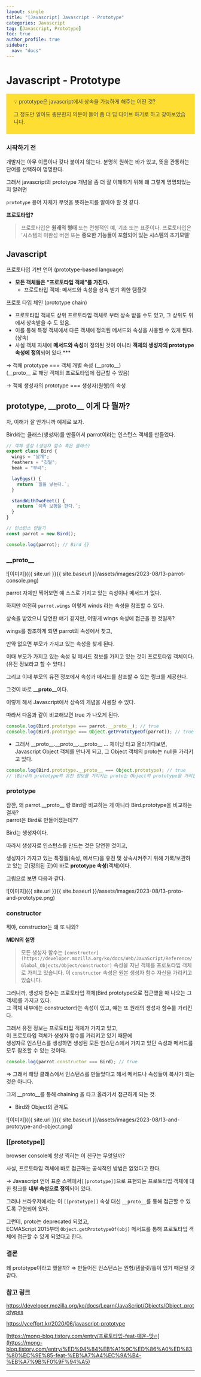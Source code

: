 ```yaml
---
layout: single
title: "[Javascript] Javascript - Prototype"
categories: Javascript
tag: [Javascript, Prototype]
toc: true
author_profile: true
sidebar:
  nav: "docs"
---
```


# Javascript - Prototype

<aside style='background-color : gold; opacity: 0.8; padding: 10px 20px'>
💡 prototype은 javascript에서 상속을 가능하게 해주는 어떤 것?

그 정도만 알아도 충분한지 의문이 들어 좀 더 딥 다이브 하기로 하고 찾아보았습니다.

</aside>

### 시작하기 전

개발자는 아무 이름이나 갖다 붙이지 않는다. 분명히 원하는 바가 있고, 뜻을 관통하는 단어를 선택하여 명명한다.

그래서 javascript의 prototype 개념을 좀 더 잘 이해하기 위해 왜 그렇게 명명되었는지 알려면

`prototype` 용어 자체가 무엇을 뜻하는지를 알아야 할 것 같다.

**프로토타입?**

> 프로토타입은 **원래의 형태** 또는 전형적인 예, 기초 또는 표준이다. 프로토타입은 '시스템의 미완성 버전 또는 **중요한 기능들이 포함되어 있는 시스템의 초기모델**’

## Javascript

프로토타입 기반 언어 (prototype-based language)

- **모든 객체들은 “프로토타입 객체”를 가진다.**
  - 프로토타입 객체: 메서드와 속성을 상속 받기 위한 템플릿

프로토 타입 체인 (prototype chain)

- 프로토타입 객체도 상위 프로토타입 객체로 부터 상속 받을 수도 있고, 그 상위도 위에서 상속받을 수 도 있음.
- 이를 통해 특정 객체에서 다른 객체에 정의된 메서드와 속성을 사용할 수 있게 된다. (상속)
- 사실 객체 자체에 **메서드와 속성**이 정의된 것이 아니라 **객체의 생성자의 prototype 속성에 정의**되어 있다.\*\*\*

→ 객체 prototype === 객체 개별 속성 (\_\_proto\_\_)  
(\_\_proto\_\_ 로 해당 객체의 프로토타입에 접근할 수 있음)

→ 객체 생성자의 prototype === 생성자(원형)의 속성

## prototype, \_\_proto\_\_ 이게 다 뭘까?

자, 이해가 잘 안가니까 예제로 보자.

Bird라는 클래스(생성자)를 만들어서 parrot이라는 인스턴스 객체를 만들었다.

```jsx
// 객체 생성 (생성자 함수 혹은 클래스)
export class Bird {
  wings = "날개";
  feathers = "깃털";
  beak = "부리";

  layEggs() {
    return `일을 낳는다.`;
  }

  standWithTwoFeet() {
    return `이족 보행을 한다.`;
  }
}

// 인스턴스 만들기
const parrot = new Bird();

console.log(parrot); // Bird {}
```

### \_\_proto\_\_

![이미지]({{ site.url }}{{ site.baseurl }}/assets/images/2023-08/13-parrot-console.png)

parrot 자체만 찍어보면 얘 스스로 가지고 있는 속성이나 메서드가 없다.

하지만 여전히 `parrot.wings` 이렇게 winds 라는 속성을 참조할 수 있다.

상속을 받았으니 당연한 얘기 같지만, 어떻게 wings 속성에 접근을 한 것일까?

wings를 참조하게 되면 parrot의 속성에서 찾고,

만약 없으면 부모가 가지고 있는 속성을 찾게 된다.

이때 부모가 가지고 있는 속성 및 메서드 정보를 가지고 있는 것이 프로토타입 객체이다.  
(유전 정보라고 할 수 있다.)

그리고 이때 부모의 유전 정보에서 속성과 메서드를 참조할 수 있는 링크를 제공한다.

그것이 바로 <strong>\_\_proto\_\_</strong>이다.

이렇게 해서 Javascript에서 상속의 개념을 사용할 수 있다.

따라서 다음과 같이 비교해보면 true 가 나오게 된다.

```jsx
console.log(Bird.prototype === parrot.__proto__); // true
console.log(Bird.prototype === Object.getPrototypeOf(parrot)); // true
```

- 그래서 \_\_proto\_\_.\_\_proto\_\_.\_\_proto\_\_ … 체이닝 타고 올라가다보면,  
  Javascript Object 객체를 만나게 되고, 그 Object 객체의 proto는 null을 가리키고 있다.

```jsx
console.log(Bird.prototype.__proto__ === Object.prototype); // true
// (Bird의 prototype의 유전 정보를 가리키는 proto는 Object의 prototype을 가리킨다)
```

### prototype

잠깐, 왜 parrot.\_\_proto\_\_ 랑 Bird랑 비교하는 게 아니라 Bird.prototype을 비교하는 걸까?  
parrot은 Bird로 만들어졌는데??

Bird는 생성자이다.

따라서 생성자로 인스턴스를 만드는 것은 당연한 것이고,

생성자가 가지고 있는 특징들(속성, 메서드)을 유전 및 상속시켜주기 위해 기록/보관하고 있는 곳(정의된 곳)이 바로 **prototype 속성**(객체)이다.

그림으로 보면 다음과 같다.

![이미지]({{ site.url }}{{ site.baseurl }}/assets/images/2023-08/13-proto-and-prototype.png)

### constructor

뭐야, constructor는 왜 또 나와?

**MDN의 설명**

> 모든 생성자 함수는 `[constructor](https://developer.mozilla.org/ko/docs/Web/JavaScript/Reference/Global_Objects/Object/constructor)` 속성을 지닌 객체를 프로토타입 객체로 가지고 있습니다. 이 `constructor` 속성은 원본 생성자 함수 자신을 가리키고 있습니다.

그러니까, 생성자 함수는 프로토타입 객체(Bird.prototype으로 접근했을 때 나오는 그 객체)를 가지고 있다.  
그 객체 내부에는 constructor라는 속성이 있고, 얘는 또 원래의 생성자 함수를 가리킨다.

그래서 유전 정보는 프로토타입 객체가 가지고 있고,  
이 프로토타입 객체가 생성자 함수를 가리키고 있기 때문에  
생성자로 인스턴스를 생성하면 생성된 모든 인스턴스에서 가지고 있던 속성과 메서드를 모두 참조할 수 있는 것이다.

```jsx
console.log(parrot.constructor === Bird); // true
```

⇒ 그래서 해당 클래스에서 인스턴스를 만들었다고 해서 메서드나 속성들이 복사가 되는 것은 아니다.

그저 \_\_proto\_\_를 통해 chaining 을 타고 올라가서 접근하게 되는 것.

- Bird와 Object의 관계도

![이미지]({{ site.url }}{{ site.baseurl }}/assets/images/2023-08/13-and-prototype-and-object.png)

### [[prototype]]

browser console에 항상 찍히는 이 친구는 무엇일까?

사실, 프로토타입 객체에 바로 접근하는 공식적인 방법은 없었다고 한다.

→ Javascript 언어 표준 스펙에서`[[prototype]]`으로 표현되는 프로토타입 객체에 대한 링크를 **내부 속성으로 정의**되어 있다.

그러나 브라우저에서는 이 `[[prototype]]` 속성 대신 `__proto__`를 통해 접근할 수 있도록 구현되어 있다.

그런데, proto는 deprecated 되었고,  
ECMAScript 2015부터 `Object.getPrototypeOf(obj)` 메서드를 통해 프로토타입 객체에 접근할 수 있게 되었다고 한다.

### 결론

왜 prototype이라고 했을까? ⇒ 만들어진 인스턴스는 원형/템플릿/틀이 있기 때문일 것 같다.

### 참고 링크

https://developer.mozilla.org/ko/docs/Learn/JavaScript/Objects/Object_prototypes

https://yceffort.kr/2020/06/javascript-prototype

[https://mong-blog.tistory.com/entry/프로토타입-feat-매운-맛🔥](https://mong-blog.tistory.com/entry/%ED%94%84%EB%A1%9C%ED%86%A0%ED%83%80%EC%9E%85-feat-%EB%A7%A4%EC%9A%B4-%EB%A7%9B%F0%9F%94%A5)

<hr>
